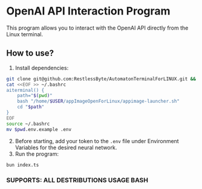 # OpenAI API Interaction Program

This program allows you to interact with the OpenAI API directly from the Linux terminal.

## How to use?
1. Install dependencies: 
```bash
git clone git@github.com:RestlessByte/AutomatonTerminalForLINUX.git && bun install
cat <<EOF >> ~/.bashrc
aiterminal() {
    path="$(pwd)"
    bash "/home/$USER/appImageOpenForLinux/appimage-launcher.sh"
    cd "$path"
}
EOF
source ~/.bashrc
mv $pwd.env.example .env
```
2. Before starting, add your token to the `.env` file under Environment Variables for the desired neural network.
3. Run the program: 
```bash
bun index.ts
```
### SUPPORTS: ALL DESTRIBUTIONS USAGE BASH
